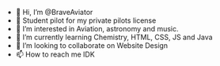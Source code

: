- 👋 Hi, I’m @BraveAviator
- 🛫 Student pilot for my private pilots license
- 👀 I’m interested in Aviation, astronomy and music.
- 🌱 I’m currently learning Chemistry, HTML, CSS, JS and Java
- 💞️ I’m looking to collaborate on Website Design
- 📫 How to reach me IDK

<!---
BraveAviator/BraveAviator is a ✨ special ✨ repository because its `README.md` (this file) appears on your GitHub profile.
You can click the Preview link to take a look at your changes.
--->
